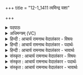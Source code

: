 +++
title = "12-1_1411 त्वमिन्द्र यशा"

+++
<details><summary>पदपाठः</summary>

त्व꣢म्। इ꣣न्द्र। यशाः꣢। अ꣣सि। ऋजीषी꣢। श꣡व꣢꣯सः। प꣡तिः꣣। त्वम्। वृ꣣त्रा꣡णि꣢। ह꣣ꣳसि। अप्रती꣡नी꣢। अ꣣। प्रती꣡नी꣢। ए꣡कः꣢꣯। इत्। पु꣣रु꣢। अ꣡नु꣢꣯त्तः। अ। नु꣣त्तः। चर्षणीधृ꣡तिः꣢। च꣣र्षणि। धृ꣡तिः꣢꣯। १४११।
</details>

<details><summary>अधिमन्त्रम् (VC)</summary>

- इन्द्रः
- नृमेधपुरुमेधावाङ्गिरसौ
- बार्हतः प्रगाथः (विषमा बृहती, समा सतोबृहती)
- मध्यमः
</details>

<details><summary>हिन्दी : आचार्य रामनाथ वेदालंकार - विषयः</summary>

प्रथम ऋचा की व्याख्या पूर्वार्चिक में २४८ क्रमाङ्क पर परमात्मा और राजा के विषय में की गयी थी। यहाँ एक-साथ परमात्मा,राजा और आचार्य का विषय वर्णित करते हैं।
</details>

<details><summary>हिन्दी : आचार्य रामनाथ वेदालंकार - पदार्थः</summary>

पदार्थान्वय -  हे(इन्द्र)परमात्मन्,राजन् व आचार्य! (त्वम्)आप(यशाः)यशस्वी, (ऋजीषी)सरल नीतिवाले और(शवसः पतिः)आत्मबल,देहबल वा विद्याबल के स्वामी(असि)हो।(एकः इत्)अद्वितीय ही(त्वम्)आप(पुरु)बहुत से(अप्रतीनि)अप्रतिद्वन्द्वी अज्ञान,पाप,दुःख,दुर्व्यसन आदि को(हंसि)विनष्ट करते हो। हे परमात्मन्,राजन् वा आचार्य!आप(अनुत्तः)किसी से प्रेरित किये बिना,स्वतः ही(चर्षणीधृतिः)मनुष्यों को धारण करनेवाले होते हो ॥१॥
</details>

<details><summary>हिन्दी : आचार्य रामनाथ वेदालंकार - भावार्थः</summary>

भावार्थ -  जैसे परमेश्वर संसार का उपकार करनेवाले अपने कार्यों से यशस्वी होता हुआ सरल नीति से सब दोष,दुःख, दुर्व्यसन आदि को नष्ट करता है,वैसे ही राजा और गुरु को करना चाहिए ॥१॥
</details>

<details><summary>संस्कृत : आचार्य रामनाथ वेदालंकार - विषयः</summary>

तत्र प्रथमा ऋक् पूर्वार्चिके २४८ क्रमाङ्के परमात्मनृपत्योर्विषये व्याख्याता। अत्र युगपत् परमात्मनृपत्याचार्याणां विषयो वर्ण्यते।
</details>

<details><summary>संस्कृत : आचार्य रामनाथ वेदालंकार - पदार्थः</summary>

पदार्थान्वय -  हे(इन्द्र)परमात्मन् राजन् आचार्य वा! (त्वम् यशाः)यशस्वी, (ऋजीषी२)ऋजुनीतिः, (शवसः पतिः)आत्मबलस्य देहबलस्य विद्याबलस्य वा स्वामी च(असि)वर्तसे।(एकः इत्)अद्वितीयः एव(त्वम् पुरु)पुरुणि बहूनि(अप्रतीनि)अप्रतिद्वन्द्वीनि(वृत्राणि)अज्ञानपापदुःखदुर्व्यसनादीनि(हंसि)विनाशयसि। हे परमात्मन्,राजन्,आचार्य वा!त्वम्(अनुत्तः)केनापि अप्रेरितः,स्वत एव(चर्षणीधृतिः)मनुष्याणां धारको भवसि ॥१॥
</details>

<details><summary>संस्कृत : आचार्य रामनाथ वेदालंकार - भावार्थः</summary>

भावार्थ -  यथा परमेश्वरो जगदुपकारकैः स्वकार्यैः कीर्तिमान् सन् ऋजुनीत्या सर्वेषां दोषदुःखदुर्व्यसनादीनि हन्ति तथैव नृपतिना गुरुणा च कार्यम् ॥१॥
</details>
